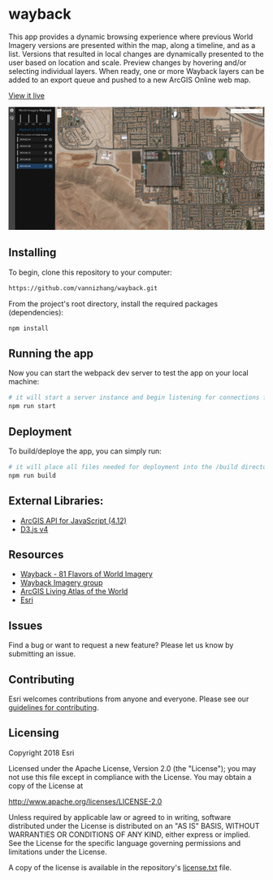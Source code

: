 # wayback
This app provides a dynamic browsing experience where previous World Imagery versions are presented within the map, along a timeline, and as a list. Versions that resulted in local changes are dynamically presented to the user based on location and scale. Preview changes by hovering and/or selecting individual layers. When ready, one or more Wayback layers can be added to an export queue and pushed to a new ArcGIS Online web map.

[View it live](https://livingatlas.arcgis.com/wayback/)

![App](screenshot.png)

## Installing 
To begin, clone this repository to your computer:

```sh
https://github.com/vannizhang/wayback.git
```

From the project's root directory, install the required packages (dependencies):

```sh
npm install
```

## Running the app 
Now you can start the webpack dev server to test the app on your local machine:

```sh
# it will start a server instance and begin listening for connections from localhost on port 8080
npm run start
```

## Deployment
To build/deploye the app, you can simply run:

```sh
# it will place all files needed for deployment into the /build directory 
npm run build
```

## External Libraries:
- [ArcGIS API for JavaScript (4.12)](https://developers.arcgis.com/javascript/index.html)
- [D3.js v4](https://d3js.org/)

## Resources
- [Wayback - 81 Flavors of World Imagery](https://www.esri.com/arcgis-blog/products/arcgis-living-atlas/imagery/wayback-81-flavors-of-world-imagery/)
- [Wayback Imagery group](http://esri.maps.arcgis.com/home/group.html?id=0f3189e1d1414edfad860b697b7d8311&start=1&view=list#content)
- [ArcGIS Living Atlas of the World](https://livingatlas.arcgis.com/en/browse/#d=2&categories=Imagery:1111)
- [Esri](https://www.esri.com/en-us/home)

## Issues

Find a bug or want to request a new feature?  Please let us know by submitting an issue.

## Contributing

Esri welcomes contributions from anyone and everyone. Please see our [guidelines for contributing](https://github.com/esri/contributing).

## Licensing
Copyright 2018 Esri

Licensed under the Apache License, Version 2.0 (the "License");
you may not use this file except in compliance with the License.
You may obtain a copy of the License at

   http://www.apache.org/licenses/LICENSE-2.0

Unless required by applicable law or agreed to in writing, software
distributed under the License is distributed on an "AS IS" BASIS,
WITHOUT WARRANTIES OR CONDITIONS OF ANY KIND, either express or implied.
See the License for the specific language governing permissions and
limitations under the License.

A copy of the license is available in the repository's [license.txt](license.txt) file.